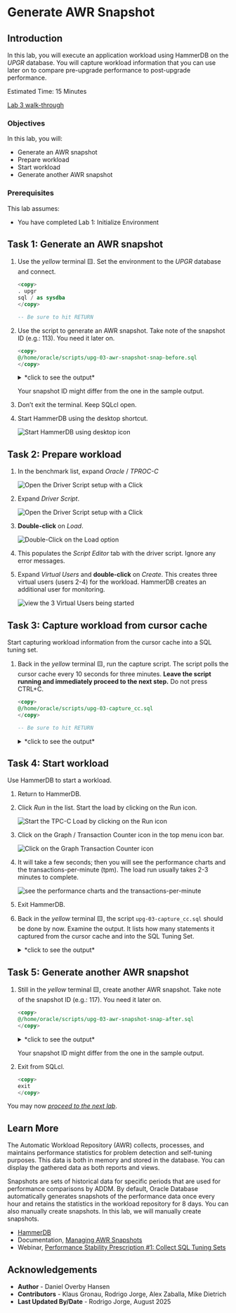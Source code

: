 # Generate AWR Snapshot

## Introduction

In this lab, you will execute an application workload using HammerDB on the *UPGR* database. You will capture workload information that you can use later on to compare pre-upgrade performance to post-upgrade performance.

Estimated Time: 15 Minutes

[Lab 3 walk-through](videohub:1_f4gn811j)

### Objectives

In this lab, you will:

* Generate an AWR snapshot
* Prepare workload
* Start workload
* Generate another AWR snapshot

### Prerequisites

This lab assumes:

* You have completed Lab 1: Initialize Environment

## Task 1: Generate an AWR snapshot

1. Use the *yellow* terminal 🟨. Set the environment to the *UPGR* database and connect.

    ``` sql
    <copy>
    . upgr
    sql / as sysdba
    </copy>

    -- Be sure to hit RETURN
    ```

2. Use the script to generate an AWR snapshot. Take note of the snapshot ID (e.g.: 113). You need it later on.

    ``` sql
    <copy>
    @/home/oracle/scripts/upg-03-awr-snapshot-snap-before.sql
    </copy>
    ```

    <details>
    <summary>*click to see the output*</summary>

    ``` text
    SQL> @/home/oracle/scripts/upg-03-awr-snapshot-snap-before.sql
    -------------------------------------------
    - AWR Snapshot with Snap-ID: 113 created. -
    -------------------------------------------
    ```

    </details>

    Your snapshot ID might differ from the one in the sample output.

3. Don’t exit the terminal. Keep SQLcl open.

4. Start HammerDB using the desktop shortcut.

    ![Start HammerDB using desktop icon](./images/awr-snapshot-hammerdb-icon.png " ")

## Task 2: Prepare workload

1. In the benchmark list, expand *Oracle* / *TPROC-C*

    ![Open the Driver Script setup with a Click](./images/awr-snapshot-expand-list.png " ")

2. Expand *Driver Script*.

    ![Open the Driver Script setup with a Click](./images/awr-snapshot-expand-driver-script.png " ")

3. **Double-click** on *Load*.

    ![Double-Click on the Load option](./images/awr-snapshot-load-driver.png " ")

4. This populates the *Script Editor* tab with the driver script. Ignore any error messages.

5. Expand *Virtual Users* and **double-click** on *Create*. This creates three virtual users (users 2-4) for the workload. HammerDB creates an additional user for monitoring.

    ![view the 3 Virtual Users being started](./images/awr-snapshot-create-virtual-users.png " ")

## Task 3: Capture workload from cursor cache

Start capturing workload information from the cursor cache into a SQL tuning set.

1. Back in the *yellow* terminal 🟨, run the capture script. The script polls the cursor cache every 10 seconds for three minutes. **Leave the script running and immediately proceed to the next step.** Do not press CTRL+C.

    ``` sql
    <copy>
    @/home/oracle/scripts/upg-03-capture_cc.sql
    </copy>

    -- Be sure to hit RETURN
    ```

    <details>
    <summary>*click to see the output*</summary>

    ``` text
    SQL> @/home/oracle/scripts/upg-03-capture_cc.sql
    Dropping SQL Tuning Set, if exists

    PL/SQL procedure successfully completed.

    Creating SQL Tuning Set

    PL/SQL procedure successfully completed.

    Now polling the cursor cache for 180 seconds every 10 seconds ...
    You get control back in 180 seconds.
    Do not press CTRL+C
    ```

    </details>

## Task 4: Start workload

Use HammerDB to start a workload. 

1. Return to HammerDB.

2. Click *Run* in the list. Start the load by clicking on the Run icon.

    ![Start the TPC-C Load by clicking on the Run icon](./images/awr-snapshot-start-load.png " ")

3. Click on the Graph / Transaction Counter icon in the top menu icon bar.

    ![Click on the Graph Transaction Counter icon](./images/awr-snapshot-transact-counter.png " ")

4. It will take a few seconds; then you will see the performance charts and the transactions-per-minute (tpm). The load run usually takes 2-3 minutes to complete.

    ![see the performance charts and the transactions-per-minute](./images/awr-snapshot-transact-viewer.png " ")

5. Exit HammerDB.

6. Back in the *yellow* terminal 🟨, the script `upg-03-capture_cc.sql` should be done by now. Examine the output. It lists how many statements it captured from the cursor cache and into the SQL Tuning Set.

    <details>
    <summary>*click to see the output*</summary>

    ``` text
    SQL> @/home/oracle/scripts/upg-03-capture_cc.sql
    Dropping SQL Tuning Set, if exists

    PL/SQL procedure successfully completed.

    Creating SQL Tuning Set

    PL/SQL procedure successfully completed.

    Now polling the cursor cache for 180 seconds every 10 seconds ...
    You get control back in 180 seconds.
    Do not press CTRL+C

    There are now 43 SQL Statements in this STS.

    PL/SQL procedure successfully completed.
    ```

    </details>

## Task 5: Generate another AWR snapshot

1. Still in the *yellow* terminal 🟨, create another AWR snapshot. Take note of the snapshot ID (e.g.: 117). You need it later on.

    ``` sql
    <copy>
    @/home/oracle/scripts/upg-03-awr-snapshot-snap-after.sql
    </copy>
    ```

    <details>
    <summary>*click to see the output*</summary>

    ``` text
    SQL> @/home/oracle/scripts/upg-03-awr-snapshot-snap-after.sql
    -------------------------------------------
    - AWR Snapshot with Snap-ID: 117 created. -
    -------------------------------------------
    ```

    </details>

    Your snapshot ID might differ from the one in the sample output.

2. Exit from SQLcl.

    ``` sql
    <copy>
    exit
    </copy>
    ```

You may now [*proceed to the next lab*](#next).

## Learn More

The Automatic Workload Repository (AWR) collects, processes, and maintains performance statistics for problem detection and self-tuning purposes. This data is both in memory and stored in the database. You can display the gathered data as both reports and views.

Snapshots are sets of historical data for specific periods that are used for performance comparisons by ADDM. By default, Oracle Database automatically generates snapshots of the performance data once every hour and retains the statistics in the workload repository for 8 days. You can also manually create snapshots. In this lab, we will manually create snapshots.

* [HammerDB](https://www.hammerdb.com/)
* Documentation, [Managing AWR Snapshots](https://docs.oracle.com/en/database/oracle/oracle-database/19/tgdba/gathering-database-statistics.html#GUID-144711F9-85AE-4281-B548-3E01280F9A56)
* Webinar, [Performance Stability Prescription #1: Collect SQL Tuning Sets](https://www.youtube.com/watch?v=qCt1_Fc3JRs&t=3969s)

## Acknowledgements

* **Author** - Daniel Overby Hansen
* **Contributors** - Klaus Gronau, Rodrigo Jorge, Alex Zaballa, Mike Dietrich
* **Last Updated By/Date** - Rodrigo Jorge, August 2025
